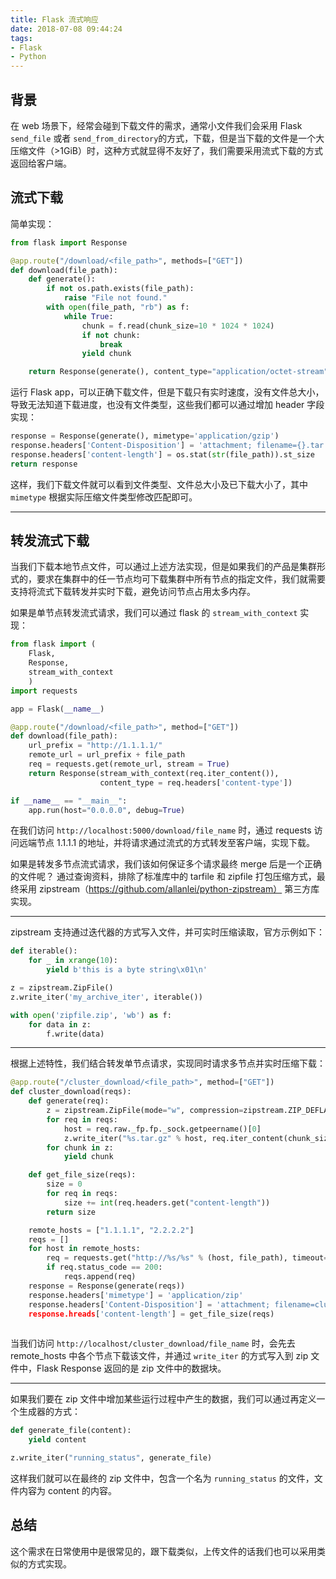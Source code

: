 ```yaml
---
title: Flask 流式响应
date: 2018-07-08 09:44:24
tags:
- Flask
- Python
---
```



## 背景
在 web 场景下，经常会碰到下载文件的需求，通常小文件我们会采用 Flask `send_file` 或者 `send_from_directory`的方式，下载，但是当下载的文件是一个大压缩文件（>1GiB）时，这种方式就显得不友好了，我们需要采用流式下载的方式返回给客户端。

## 流式下载
简单实现：
```python
from flask import Response

@app.route("/download/<file_path>", methods=["GET"])
def download(file_path):
    def generate():
        if not os.path.exists(file_path):
            raise "File not found."
        with open(file_path, "rb") as f:
            while True:
                chunk = f.read(chunk_size=10 * 1024 * 1024)
                if not chunk:
                    break
                yield chunk

    return Response(generate(), content_type="application/octet-stream")
```   

运行 Flask app，可以正确下载文件，但是下载只有实时速度，没有文件总大小，导致无法知道下载进度，也没有文件类型，这些我们都可以通过增加 header 字段实现：
```python
response = Response(generate(), mimetype='application/gzip')
response.headers['Content-Disposition'] = 'attachment; filename={}.tar.gz'.format("download_file")
response.headers['content-length'] = os.stat(str(file_path)).st_size
return response
```

这样，我们下载文件就可以看到文件类型、文件总大小及已下载大小了，其中 `mimetype` 根据实际压缩文件类型修改匹配即可。

---

## 转发流式下载
当我们下载本地节点文件，可以通过上述方法实现，但是如果我们的产品是集群形式的，要求在集群中的任一节点均可下载集群中所有节点的指定文件，我们就需要支持将流式下载转发并实时下载，避免访问节点占用太多内存。

如果是单节点转发流式请求，我们可以通过 flask 的 `stream_with_context` 实现：
```python
from flask import (
    Flask,
    Response,
    stream_with_context
    )
import requests

app = Flask(__name__)

@app.route("/download/<file_path>", method=["GET"])
def download(file_path):
    url_prefix = "http://1.1.1.1/"
    remote_url = url_prefix + file_path
    req = requests.get(remote_url, stream = True)
    return Response(stream_with_context(req.iter_content()), 
                    content_type = req.headers['content-type'])

if __name__ == "__main__":
    app.run(host="0.0.0.0", debug=True)
```

在我们访问 `http://localhost:5000/download/file_name`  时，通过 requests 访问远端节点 1.1.1.1 的地址，并将请求通过流式的方式转发至客户端，实现下载。

如果是转发多节点流式请求，我们该如何保证多个请求最终 merge 后是一个正确的文件呢？ 
通过查询资料，排除了标准库中的 tarfile 和 zipfile 打包压缩方式，最终采用 zipstream（https://github.com/allanlei/python-zipstream） 第三方库实现。

---

zipstream 支持通过迭代器的方式写入文件，并可实时压缩读取，官方示例如下：
```python
def iterable():
    for _ in xrange(10):
        yield b'this is a byte string\x01\n'

z = zipstream.ZipFile()
z.write_iter('my_archive_iter', iterable())

with open('zipfile.zip', 'wb') as f:
    for data in z:
        f.write(data)
```

---

根据上述特性，我们结合转发单节点请求，实现同时请求多节点并实时压缩下载：

```python
@app.route("/cluster_download/<file_path>", method=["GET"])
def cluster_download(reqs):
    def generate(req):
        z = zipstream.ZipFile(mode="w", compression=zipstream.ZIP_DEFLATED)
        for req in reqs:
            host = req.raw._fp.fp._sock.getpeername()[0]
            z.write_iter("%s.tar.gz" % host, req.iter_content(chunk_size=10 * 1024 * 1024)
        for chunk in z:
            yield chunk

    def get_file_size(reqs):
        size = 0
        for req in reqs:
            size += int(req.headers.get("content-length"))
        return size

    remote_hosts = ["1.1.1.1", "2.2.2.2"]
    reqs = []
    for host in remote_hosts:
        req = requests.get("http://%s/%s" % (host, file_path), timeout=5, stream=True)
        if req.status_code == 200:
            reqs.append(req)
    response = Response(generate(reqs))
    response.headers['mimetype'] = 'application/zip'
    response.headers['Content-Disposition'] = 'attachment; filename=cluster_logs.zip)
    response.hreads['content-length'] = get_file_size(reqs)
    
```

当我们访问 `http://localhost/cluster_download/file_name` 时，会先去 remote_hosts 中各个节点下载该文件，并通过 `write_iter` 的方式写入到 zip 文件中，Flask Response 返回的是 zip 文件中的数据块。

---

如果我们要在 zip 文件中增加某些运行过程中产生的数据，我们可以通过再定义一个生成器的方式：
```python
def generate_file(content):
    yield content

z.write_iter("running_status", generate_file)
```

这样我们就可以在最终的 zip 文件中，包含一个名为 `running_status` 的文件，文件内容为 content 的内容。


## 总结
这个需求在日常使用中是很常见的，跟下载类似，上传文件的话我们也可以采用类似的方式实现。


